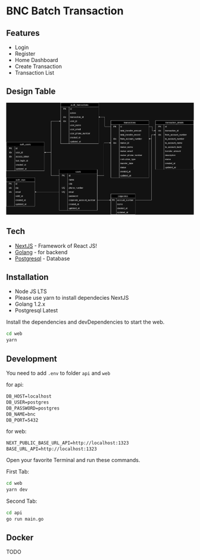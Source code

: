 # BNC Batch Transaction

## Features

- Login
- Register
- Home Dashboard
- Create Transaction
- Transaction List

## Design Table

![design_table](./docs/bnc_diagram.jpg)

## Tech

- [NextJS] - Framework of React JS!
- [Golang] - for backend
- [Postgresql] - Database

## Installation

- Node JS LTS
- Please use yarn to install dependecies NextJS
- Golang 1.2.x
- Postgresql Latest

Install the dependencies and devDependencies to start the web.

```sh
cd web
yarn
```

## Development

You need to add `.env` to folder `api` and `web`

for api:
```
DB_HOST=localhost
DB_USER=postgres
DB_PASSWORD=postgres
DB_NAME=bnc
DB_PORT=5432
```

for web:
```
NEXT_PUBLIC_BASE_URL_API=http://localhost:1323
BASE_URL_API=http://localhost:1323
```

Open your favorite Terminal and run these commands.

First Tab:

```sh
cd web
yarn dev
```

Second Tab:

```sh
cd api
go run main.go
```

## Docker

TODO


   [NextJS]: <https://nextjs.org/>
   [Golang]: <https://go.dev/>
   [Postgresql]: <https://www.postgresql.org/>

   [PlDb]: <https://github.com/joemccann/dillinger/tree/master/plugins/dropbox/README.md>
   [PlGh]: <https://github.com/joemccann/dillinger/tree/master/plugins/github/README.md>
   [PlGd]: <https://github.com/joemccann/dillinger/tree/master/plugins/googledrive/README.md>
   [PlOd]: <https://github.com/joemccann/dillinger/tree/master/plugins/onedrive/README.md>
   [PlMe]: <https://github.com/joemccann/dillinger/tree/master/plugins/medium/README.md>
   [PlGa]: <https://github.com/RahulHP/dillinger/blob/master/plugins/googleanalytics/README.md>
